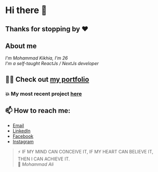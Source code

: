 # Hi there 👋
## Thanks for stopping by ❤

## About me
*I'm Mohammad Kikhia, I'm 26*  
*I'm a self-taught ReactJs / NextJs developer*


## 👨‍💻 Check out [my portfolio](https://mohammad-kikhia.vercel.app)
### 💥 My most recent project [here](https://github.com/M7MD-abo-jacob/uShopia)

## 📫 How to reach me: 
- [Email](mailto:m7md.master1@gmail.com)
- [LinkedIn](https://linkedin.com/in/mohammad-kikhia)
- [Facebook](https://facebook.com/100010744380377)
- [Instagram](https://instagram.com/m7md.abo_jacob)

>⚡ IF MY MIND CAN CONCEIVE IT, IF MY HEART CAN BELIEVE IT, THEN I CAN ACHIEVE IT.  
> 🥊 *Mohammad Ali*

